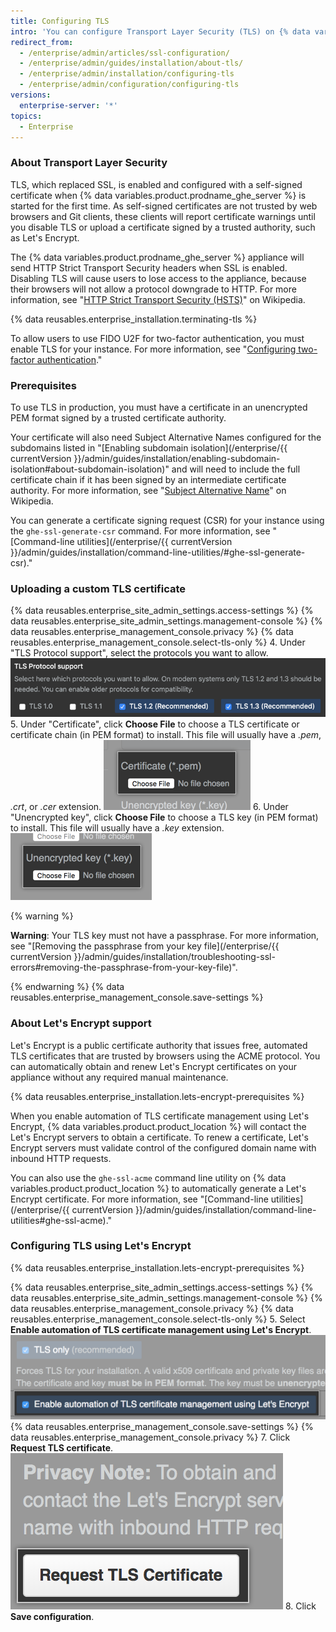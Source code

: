```yaml
---
title: Configuring TLS
intro: 'You can configure Transport Layer Security (TLS) on {% data variables.product.product_location %} so that you can use a certificate that is signed by a trusted certificate authority.'
redirect_from:
  - /enterprise/admin/articles/ssl-configuration/
  - /enterprise/admin/guides/installation/about-tls/
  - /enterprise/admin/installation/configuring-tls
  - /enterprise/admin/configuration/configuring-tls
versions:
  enterprise-server: '*'
topics:
  - Enterprise
---
```


### About Transport Layer Security

TLS, which replaced SSL, is enabled and configured with a self-signed certificate when {% data variables.product.prodname_ghe_server %} is started for the first time. As self-signed certificates are not trusted by web browsers and Git clients, these clients will report certificate warnings until you disable TLS or upload a certificate signed by a trusted authority, such as Let's Encrypt.

The {% data variables.product.prodname_ghe_server %} appliance will send HTTP Strict Transport Security headers when SSL is enabled. Disabling TLS will cause users to lose access to the appliance, because their browsers will not allow a protocol downgrade to HTTP. For more information, see "[HTTP Strict Transport Security (HSTS)](https://en.wikipedia.org/wiki/HTTP_Strict_Transport_Security)" on Wikipedia.

{% data reusables.enterprise_installation.terminating-tls %}

To allow users to use FIDO U2F for two-factor authentication, you must enable TLS for your instance. For more information, see "[Configuring two-factor authentication](/articles/configuring-two-factor-authentication)."

### Prerequisites

To use TLS in production, you must have a certificate in an unencrypted PEM format signed by a trusted certificate authority.

Your certificate will also need Subject Alternative Names configured for the subdomains listed in "[Enabling subdomain isolation](/enterprise/{{ currentVersion }}/admin/guides/installation/enabling-subdomain-isolation#about-subdomain-isolation)" and will need to include the full certificate chain if it has been signed by an intermediate certificate authority. For more information, see "[Subject Alternative Name](http://en.wikipedia.org/wiki/SubjectAltName)" on Wikipedia.

You can generate a certificate signing request (CSR) for your instance using the `ghe-ssl-generate-csr` command. For more information, see "[Command-line utilities](/enterprise/{{ currentVersion }}/admin/guides/installation/command-line-utilities/#ghe-ssl-generate-csr)."

### Uploading a custom TLS certificate

{% data reusables.enterprise_site_admin_settings.access-settings %}
{% data reusables.enterprise_site_admin_settings.management-console %}
{% data reusables.enterprise_management_console.privacy %}
{% data reusables.enterprise_management_console.select-tls-only %}
4. Under "TLS Protocol support", select the protocols you want to allow.
  ![Radio buttons with options to choose TLS protocols](/assets/images/enterprise/management-console/tls-protocol-support.png)
5. Under "Certificate", click **Choose File** to choose a TLS certificate or certificate chain (in PEM format) to install. This file will usually have a *.pem*, *.crt*, or *.cer* extension.
  ![Button to find TLS certificate file](/assets/images/enterprise/management-console/install-tls-certificate.png)
6. Under "Unencrypted key", click **Choose File** to choose a TLS key (in PEM format) to install. This file will usually have a *.key* extension.
  ![Button to find TLS key file](/assets/images/enterprise/management-console/install-tls-key.png)

  {% warning %}

  **Warning**: Your TLS key must not have a passphrase. For more information, see "[Removing the passphrase from your key file](/enterprise/{{ currentVersion }}/admin/guides/installation/troubleshooting-ssl-errors#removing-the-passphrase-from-your-key-file)".

  {% endwarning %}
{% data reusables.enterprise_management_console.save-settings %}

### About Let's Encrypt support

Let's Encrypt is a public certificate authority that issues free, automated TLS certificates that are trusted by browsers using the ACME protocol. You can automatically obtain and renew Let's Encrypt certificates on your appliance without any required manual maintenance.

{% data reusables.enterprise_installation.lets-encrypt-prerequisites %}

When you enable automation of TLS certificate management using Let's Encrypt, {% data variables.product.product_location %} will contact the Let's Encrypt servers to obtain a certificate. To renew a certificate, Let's Encrypt servers must validate control of the configured domain name with inbound HTTP requests.

You can also use the `ghe-ssl-acme` command line utility on {% data variables.product.product_location %} to automatically generate a Let's Encrypt certificate. For more information, see "[Command-line utilities](/enterprise/{{ currentVersion }}/admin/guides/installation/command-line-utilities#ghe-ssl-acme)."

### Configuring TLS using Let's Encrypt

{% data reusables.enterprise_installation.lets-encrypt-prerequisites %}

{% data reusables.enterprise_site_admin_settings.access-settings %}
{% data reusables.enterprise_site_admin_settings.management-console %}
{% data reusables.enterprise_management_console.privacy %}
{% data reusables.enterprise_management_console.select-tls-only %}
5. Select **Enable automation of TLS certificate management using Let's Encrypt**.
  ![Checkbox to enable Let's Encrypt](/assets/images/enterprise/management-console/lets-encrypt-checkbox.png)
{% data reusables.enterprise_management_console.save-settings %}
{% data reusables.enterprise_management_console.privacy %}
7. Click **Request TLS certificate**.
  ![Request TLS certificate button](/assets/images/enterprise/management-console/request-tls-button.png)
8. Click **Save configuration**.
